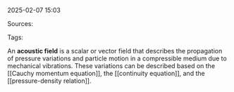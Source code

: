 2025-02-07 15:03

Sources: 

Tags:

An **acoustic field** is a scalar or vector field that describes the propagation of pressure variations and particle motion in a compressible medium due to mechanical vibrations. These variations can be described based on the [[Cauchy momentum equation]], the [[continuity equation]], and the [[pressure-density relation]].